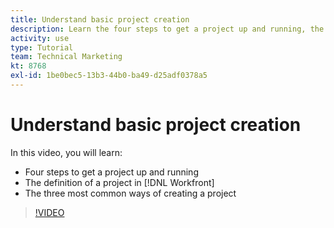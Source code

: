 ```yaml
---
title: Understand basic project creation
description: Learn the four steps to get a project up and running, the definition of a project in [!DNL Adobe Workfront], and the three most common ways of creating a project.
activity: use
type: Tutorial
team: Technical Marketing
kt: 8768
exl-id: 1be0bec5-13b3-44b0-ba49-d25adf0378a5
---
```

# Understand basic project creation

In this video, you will learn:

* Four steps to get a project up and running
* The definition of a project in [!DNL Workfront]
* The three most common ways of creating a project

>[!VIDEO](https://video.tv.adobe.com/v/335082/?quality=12)
